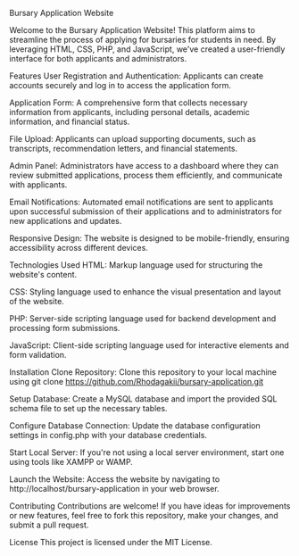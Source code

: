 Bursary Application Website

Welcome to the Bursary Application Website! This platform aims to streamline the process of applying for bursaries for students in need. By leveraging HTML, CSS, PHP, and JavaScript, we've created a user-friendly interface for both applicants and administrators.

Features
User Registration and Authentication: Applicants can create accounts securely and log in to access the application form.

Application Form: A comprehensive form that collects necessary information from applicants, including personal details, academic information, and financial status.

File Upload: Applicants can upload supporting documents, such as transcripts, recommendation letters, and financial statements.

Admin Panel: Administrators have access to a dashboard where they can review submitted applications, process them efficiently, and communicate with applicants.

Email Notifications: Automated email notifications are sent to applicants upon successful submission of their applications and to administrators for new applications and updates.

Responsive Design: The website is designed to be mobile-friendly, ensuring accessibility across different devices.

Technologies Used
HTML: Markup language used for structuring the website's content.

CSS: Styling language used to enhance the visual presentation and layout of the website.

PHP: Server-side scripting language used for backend development and processing form submissions.

JavaScript: Client-side scripting language used for interactive elements and form validation.

Installation
Clone Repository: Clone this repository to your local machine using git clone https://github.com/Rhodagakii/bursary-application.git

Setup Database: Create a MySQL database and import the provided SQL schema file to set up the necessary tables.

Configure Database Connection: Update the database configuration settings in config.php with your database credentials.

Start Local Server: If you're not using a local server environment, start one using tools like XAMPP or WAMP.

Launch the Website: Access the website by navigating to http://localhost/bursary-application in your web browser.

Contributing
Contributions are welcome! If you have ideas for improvements or new features, feel free to fork this repository, make your changes, and submit a pull request.

License
This project is licensed under the MIT License.

